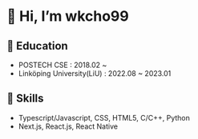 
# 👋 Hi, I’m wkcho99
## 🌱 Education
* POSTECH CSE : 2018.02 ~
* Linköping University(LiU) : 2022.08 ~ 2023.01
## 👀 Skills
* Typescript/Javascript, CSS, HTML5, C/C++, Python
* Next.js, React.js, React Native

